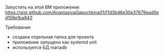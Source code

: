 Запустить на этой ВМ приложение https://gist.github.com/AnastasiyaGapochkina01/f1d3bd6e30e37679ead0ed158e1ba843

Требования
- создана отдельная папка для проекта
- приложение запущено как systemd unit
- используется БД mariadb
